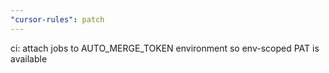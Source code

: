 ```yaml
---
"cursor-rules": patch
---
```


ci: attach jobs to AUTO_MERGE_TOKEN environment so env-scoped PAT is available


